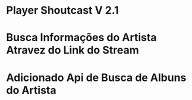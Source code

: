 # Player Shoutcast V 2.1
# Busca Informações do Artista Atravez do Link do Stream
# Adicionado Api de Busca de Albuns do Artista